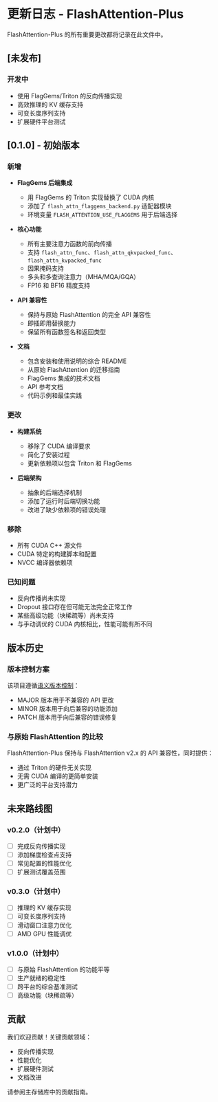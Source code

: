 # 更新日志 - FlashAttention-Plus

FlashAttention-Plus 的所有重要更改都将记录在此文件中。

## [未发布]

### 开发中
- 使用 FlagGems/Triton 的反向传播实现
- 高效推理的 KV 缓存支持
- 可变长度序列支持
- 扩展硬件平台测试

## [0.1.0] - 初始版本

### 新增
- **FlagGems 后端集成**
  - 用 FlagGems 的 Triton 实现替换了 CUDA 内核
  - 添加了 `flash_attn_flaggems_backend.py` 适配器模块
  - 环境变量 `FLASH_ATTENTION_USE_FLAGGEMS` 用于后端选择

- **核心功能**
  - 所有主要注意力函数的前向传播
  - 支持 `flash_attn_func`、`flash_attn_qkvpacked_func`、`flash_attn_kvpacked_func`
  - 因果掩码支持
  - 多头和多查询注意力（MHA/MQA/GQA）
  - FP16 和 BF16 精度支持

- **API 兼容性**
  - 保持与原始 FlashAttention 的完全 API 兼容性
  - 即插即用替换能力
  - 保留所有函数签名和返回类型

- **文档**
  - 包含安装和使用说明的综合 README
  - 从原始 FlashAttention 的迁移指南
  - FlagGems 集成的技术文档
  - API 参考文档
  - 代码示例和最佳实践

### 更改
- **构建系统**
  - 移除了 CUDA 编译要求
  - 简化了安装过程
  - 更新依赖项以包含 Triton 和 FlagGems

- **后端架构**
  - 抽象的后端选择机制
  - 添加了运行时后端切换功能
  - 改进了缺少依赖项的错误处理

### 移除
- 所有 CUDA C++ 源文件
- CUDA 特定的构建脚本和配置
- NVCC 编译器依赖项

### 已知问题
- 反向传播尚未实现
- Dropout 接口存在但可能无法完全正常工作
- 某些高级功能（块稀疏等）尚未支持
- 与手动调优的 CUDA 内核相比，性能可能有所不同

## 版本历史

### 版本控制方案
该项目遵循[语义版本控制](https://semver.org/)：
- MAJOR 版本用于不兼容的 API 更改
- MINOR 版本用于向后兼容的功能添加
- PATCH 版本用于向后兼容的错误修复

### 与原始 FlashAttention 的比较
FlashAttention-Plus 保持与 FlashAttention v2.x 的 API 兼容性，同时提供：
- 通过 Triton 的硬件无关实现
- 无需 CUDA 编译的更简单安装
- 更广泛的平台支持潜力

## 未来路线图

### v0.2.0（计划中）
- [ ] 完成反向传播实现
- [ ] 添加梯度检查点支持
- [ ] 常见配置的性能优化
- [ ] 扩展测试覆盖范围

### v0.3.0（计划中）
- [ ] 推理的 KV 缓存实现
- [ ] 可变长度序列支持
- [ ] 滑动窗口注意力优化
- [ ] AMD GPU 性能调优

### v1.0.0（计划中）
- [ ] 与原始 FlashAttention 的功能平等
- [ ] 生产就绪的稳定性
- [ ] 跨平台的综合基准测试
- [ ] 高级功能（块稀疏等）

## 贡献

我们欢迎贡献！关键贡献领域：
- 反向传播实现
- 性能优化
- 扩展硬件测试
- 文档改进

请参阅主存储库中的贡献指南。